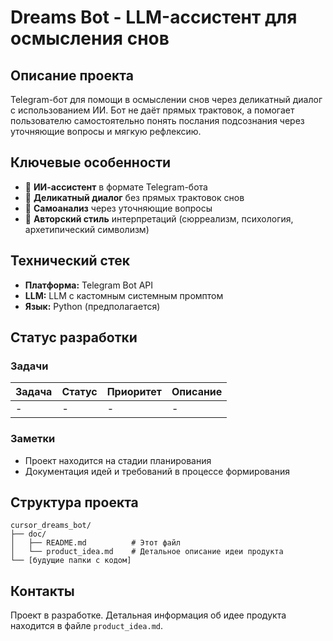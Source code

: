 # Dreams Bot - LLM-ассистент для осмысления снов

## Описание проекта

Telegram-бот для помощи в осмыслении снов через деликатный диалог с использованием ИИ. Бот не даёт прямых трактовок, а помогает пользователю самостоятельно понять послания подсознания через уточняющие вопросы и мягкую рефлексию.

## Ключевые особенности

- 🤖 **ИИ-ассистент** в формате Telegram-бота
- 🧠 **Деликатный диалог** без прямых трактовок снов
- 🎯 **Самоанализ** через уточняющие вопросы
- 🎨 **Авторский стиль** интерпретаций (сюрреализм, психология, архетипический символизм)

## Технический стек

- **Платформа:** Telegram Bot API
- **LLM:** LLM с кастомным системным промптом
- **Язык:** Python (предполагается)

## Статус разработки

### Задачи

| Задача | Статус | Приоритет | Описание |
|--------|--------|-----------|----------|
| - | - | - | - |

### Заметки

- Проект находится на стадии планирования
- Документация идей и требований в процессе формирования

## Структура проекта

```
cursor_dreams_bot/
├── doc/
│   ├── README.md          # Этот файл
│   └── product_idea.md    # Детальное описание идеи продукта
└── [будущие папки с кодом]
```

## Контакты

Проект в разработке. Детальная информация об идее продукта находится в файле `product_idea.md`. 